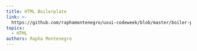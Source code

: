 ```yaml
---
title: HTML Boilerplate
link: >-
  https://github.com/raphamontenegro/uxui-codeweek/blob/master/boiler-plates/index.html
topics:
  - HTML
authors: Rapha Montenegro
---
```



